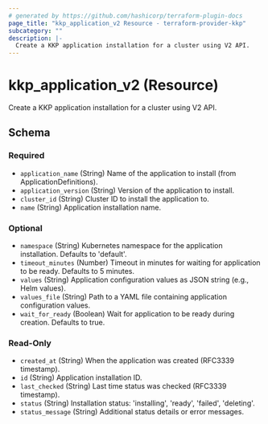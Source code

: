 ```yaml
---
# generated by https://github.com/hashicorp/terraform-plugin-docs
page_title: "kkp_application_v2 Resource - terraform-provider-kkp"
subcategory: ""
description: |-
  Create a KKP application installation for a cluster using V2 API.
---
```


# kkp_application_v2 (Resource)

Create a KKP application installation for a cluster using V2 API.



<!-- schema generated by tfplugindocs -->
## Schema

### Required

- `application_name` (String) Name of the application to install (from ApplicationDefinitions).
- `application_version` (String) Version of the application to install.
- `cluster_id` (String) Cluster ID to install the application to.
- `name` (String) Application installation name.

### Optional

- `namespace` (String) Kubernetes namespace for the application installation. Defaults to 'default'.
- `timeout_minutes` (Number) Timeout in minutes for waiting for application to be ready. Defaults to 5 minutes.
- `values` (String) Application configuration values as JSON string (e.g., Helm values).
- `values_file` (String) Path to a YAML file containing application configuration values.
- `wait_for_ready` (Boolean) Wait for application to be ready during creation. Defaults to true.

### Read-Only

- `created_at` (String) When the application was created (RFC3339 timestamp).
- `id` (String) Application installation ID.
- `last_checked` (String) Last time status was checked (RFC3339 timestamp).
- `status` (String) Installation status: 'installing', 'ready', 'failed', 'deleting'.
- `status_message` (String) Additional status details or error messages.
